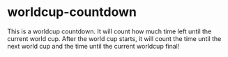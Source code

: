 # worldcup-countdown
This is a worldcup countdown. It will count how much time left until the current world cup. After the world cup starts, it will count the time until the next world cup and the time until the current worldcup final!
